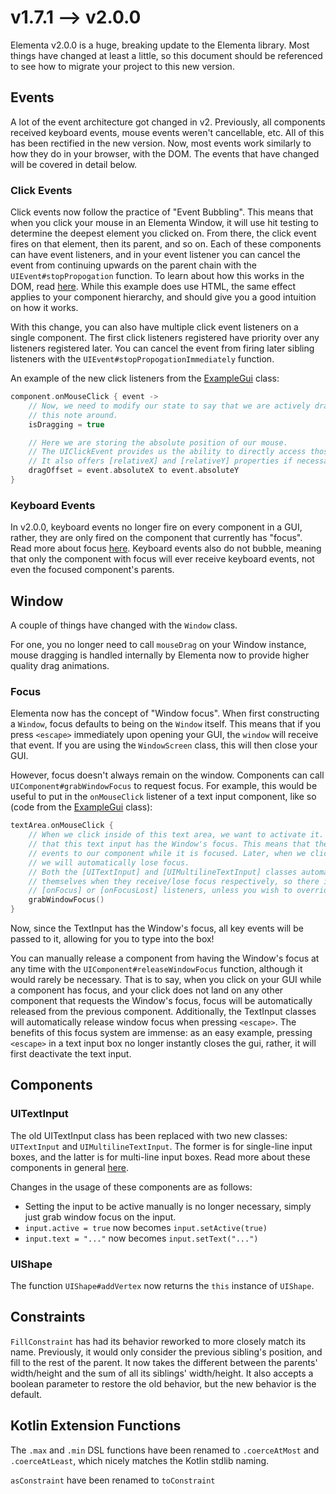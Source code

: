 # v1.7.1 --> v2.0.0

Elementa v2.0.0 is a huge, breaking update to the Elementa library. Most things have changed at least a little, so this
document should be referenced to see how to migrate your project to this new version.

## Events

A lot of the event architecture got changed in v2. Previously, all components received keyboard events, mouse events
weren't cancellable, etc. All of this has been rectified in the new version. Now, most events work similarly to how
they do in your browser, with the DOM. The events that have changed will be covered in detail below.

### Click Events

Click events now follow the practice of "Event Bubbling". This means that when you click your mouse in an Elementa
Window, it will use hit testing to determine the deepest element you clicked on. From there, the click event fires on
that element, then its parent, and so on. Each of these components can have event listeners, and in your event listener
you can cancel the event from continuing upwards on the parent chain with the `UIEvent#stopPropogation` function. To
learn about how this works in the DOM, read [here](https://javascript.info/bubbling-and-capturing#bubbling). While this
example does use HTML, the same effect applies to your component hierarchy, and should give you a good intuition on how
it works.

With this change, you can also have multiple click event listeners on a single component. The first click listeners
registered have priority over any listeners registered later. You can cancel the event from firing later sibling
listeners with the `UIEvent#stopPropogationImmediately` function.

An example of the new click listeners from the [ExampleGui](../src/main/java/com/example/examplemod/ExampleGui.kt) class:

```kotlin
component.onMouseClick { event ->
    // Now, we need to modify our state to say that we are actively dragging
    // this note around.
    isDragging = true

    // Here we are storing the absolute position of our mouse.
    // The UIClickEvent provides us the ability to directly access those properties.
    // It also offers [relativeX] and [relativeY] properties if necessary.
    dragOffset = event.absoluteX to event.absoluteY
}
```

### Keyboard Events

In v2.0.0, keyboard events no longer fire on every component in a GUI, rather, they are only fired on the component
that currently has "focus". Read more about focus [here](#focus). Keyboard events also do not bubble, meaning that
only the component with focus will ever receive keyboard events, not even the focused component's parents.

## Window

A couple of things have changed with the `Window` class.

For one, you no longer need to call `mouseDrag` on your Window instance, mouse dragging is handled internally
by Elementa now to provide higher quality drag animations.

### Focus

Elementa now has the concept of "Window focus". When first constructing a `Window`, focus defaults to being on the
`Window` itself. This means that if you press `<escape>` immediately upon opening your GUI, the `window` will receive
that event. If you are using the `WindowScreen` class, this will then close your GUI.

However, focus doesn't always remain on the window. Components can call `UIComponent#grabWindowFocus` to request focus.
For example, this would be useful to put in the `onMouseClick` listener of a text input component, like so
(code from the [ExampleGui](../src/main/java/com/example/examplemod/ExampleGui.kt) class):

```kotlin
textArea.onMouseClick {
    // When we click inside of this text area, we want to activate it. To do so, we need to make sure
    // that this text input has the Window's focus. This means that the Window will route keyboard
    // events to our component while it is focused. Later, when we click away from this text input area,
    // we will automatically lose focus.
    // Both the [UITextInput] and [UIMultilineTextInput] classes automatically activate/deactivate
    // themselves when they receive/lose focus respectively, so there is no need to manually add
    // [onFocus] or [onFocusLost] listeners, unless you wish to override the default behavior.
    grabWindowFocus()
}
```

Now, since the TextInput has the Window's focus, all key events will be passed to it, allowing for you to type into the
box!

You can manually release a component from having the Window's focus at any time with the
`UIComponent#releaseWindowFocus` function, although it would rarely be necessary. That is to say, when you click on
your GUI while a component has focus, and your click does not land on any other component that requests the Window's
focus, focus will be automatically released from the previous component. Additionally, the TextInput classes will
automatically release window focus when pressing `<escape>`. The benefits of this focus system are immense: as an easy
example, pressing `<escape>` in a text input box no longer instantly closes the gui, rather, it will first deactivate
the text input.

## Components

### UITextInput

The old UITextInput class has been replaced with two new classes: `UITextInput` and `UIMultilineTextInput`. The former
is for single-line input boxes, and the latter is for multi-line input boxes. Read more about these components in
general [here](whatsnew.md#textinput).

Changes in the usage of these components are as follows:
- Setting the input to be active manually is no longer necessary, simply just grab window focus on the input.
- `input.active = true` now becomes `input.setActive(true)`
- `input.text = "..."` now becomes `input.setText("...")`

### UIShape

The function `UIShape#addVertex` now returns the `this` instance of `UIShape`.

## Constraints

`FillConstraint` has had its behavior reworked to more closely match its name. Previously, it would only consider
the previous sibling's position, and fill to the rest of the parent. It now takes the different between the
parents' width/height and the sum of all its siblings' width/height. It also accepts a boolean parameter to
restore the old behavior, but the new behavior is the default.

## Kotlin Extension Functions

The `.max` and `.min` DSL functions have been renamed to `.coerceAtMost` and `.coerceAtLeast`, which nicely matches the
Kotlin stdlib naming.

`asConstraint` have been renamed to `toConstraint`
